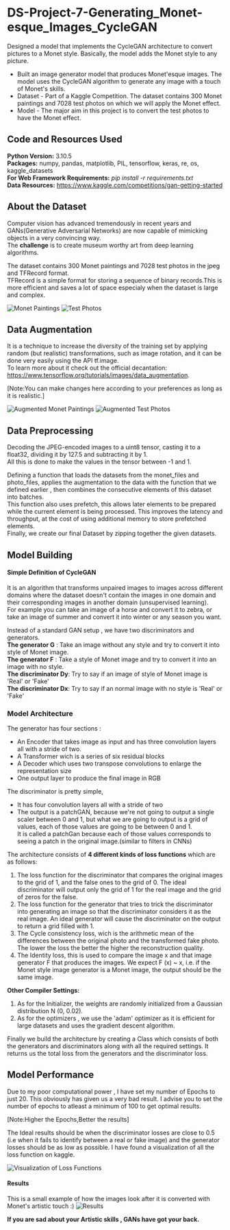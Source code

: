 # DS-Project-7-Generating_Monet-esque_Images_CycleGAN
Designed a model that implements the CycleGAN architecture to convert pictures to a Monet style. Basically, the model adds the Monet style to any picture. 

* Built an image generator model that produces Monet'esque images. The model uses the CycleGAN algorithm to generate any image with a touch of Monet's skills.
* Dataset - Part of a Kaggle Competition. The dataset contains 300 Monet paintings and 7028 test photos on which we will apply the Monet effect.
* Model - The major aim in this project is to convert the test photos to have the Monet effect.  
## Code and Resources Used ##
**Python Version:** 3.10.5 <br />
**Packages:**  numpy, pandas, matplotlib, PIL, tensorflow, keras, re, os, kaggle_datasets <br />
**For Web Framework Requirements:** _pip install -r requirements.txt_ <br />
**Data Resources:** <https://www.kaggle.com/competitions/gan-getting-started> <br />

## About the Dataset ##
Computer vision has advanced tremendously in recent years and GANs(Generative Adversarial Networks)  are now capable of mimicking objects in a very convincing way.<br>
The **challenge** is to create museum worthy art from deep learning algorithms. <br>

The dataset contains 300 Monet paintings and 7028 test photos in the jpeg and TFRecord format.<br>
TFRecord is a simple format for storing a sequence of binary records.This is more efficient and saves a lot of space especialy when the dataset is large and complex.

![](Monet_Paintings.PNG "Monet Paintings")
![](Test_Photos.PNG "Test Photos")



## Data Augmentation ## 
It is a technique to increase the diversity of the training set by applying random (but realistic) transformations, such as image rotation, and it can be done very easily using the API tf.image. <br>
To learn more about it check out the official decantation: <https://www.tensorflow.org/tutorials/images/data_augmentation>. <br>

[Note:You can make changes here according to your preferences as long as it is realistic.]

![](Aug_Monet.PNG "Augmented Monet Paintings")
![](Aug_Test.PNG "Augmented Test Photos")

## Data Preprocessing ##
Decoding the JPEG-encoded images to a uint8 tensor, casting it to a float32, dividing it by 127.5 and subtracting it by 1. <br>
All this is done to make the values in the tensor between -1 and 1. <br>

Defining a function that loads the datasets from the monet_files and photo_files, applies the augmentation to the data with the function that we defined earlier , then combines the consecutive elements of this dataset into batches.<br>
This function also uses prefetch, this allows later elements to be prepared while the current element is being processed. This improves the latency and throughput, at the cost of using additional memory to store prefetched elements. <br>
Finally, we create our final Dataset by zipping together the given datasets.

## Model Building ##
#### Simple Definition of CycleGAN #### 
It is an algorithm that transforms unpaired images to images across different domains where the dataset doesn't contain the images in one domain and their corresponding images in another domain (unsupervised learning). <br>
For example you can take an image of a horse and convert it to zebra, or take an image of summer and convert it into winter or any season you want. <br>

Instead of a standard GAN setup , we have two  discriminators and generators. <br>
**The generator G** : Take an image without any style and try to convert it into style of Monet image.<br>
**The generator F** : Take a style of Monet image and try to convert it into an image with no style.<br>
**The discriminator Dy**: Try to say if an image of style of Monet image is 'Real' or 'Fake'<br>
**The discriminator Dx**: Try to say if an normal image with no style is 'Real' or 'Fake'<br>

### Model Architecture ###

The generator has four sections :
- An Encoder that takes image as input and has three convolution layers all with a stride of two.
- A Transformer wich is a series of six residual blocks
- A Decoder which uses two transpose convolutions to enlarge the representation size
- One output layer to produce the final image in RGB

The discriminator is pretty simple, 
- It has four convolution layers all with a stride of two
- The output is a patchGAN, because we're not going to output a single scaler between 0 and 1, but what we are going to output is a grid of values, each of those values are going to be between 0 and 1. <br>
It is called a patchGan because each of those values corresponds to seeing a patch in the original image.(similar to filters in CNNs)

The architecture consists of **4 different kinds of loss functions** which are as follows:
1. The loss function for the discriminator that compares the original images to the grid of 1, and the false ones to the grid of 0. The ideal discriminator will output only the grid of 1 for the real image and the grid of zeros for the false.
2. The loss function for the generator that tries to trick the discriminator into generating an image so that the discriminator considers it as the real image. An ideal generator will cause the discriminator on the output to return a grid filled with 1.
3. The Cycle consistency loss, wich is the arithmetic mean of the differences between the original photo and the transformed fake photo. The lower the loss the better the higher the reconstruction quality.
4. The Identity loss, this is used to compare the image x and that image generator F that produces the images. We expect F (x) ~ x, i.e. if the Monet style image generator is a Monet image, the output should be the same image.

**Other Compiler Settings:**
1. As for the Initializer,  the weights are randomly initialized from a Gaussian distribution N (0, 0.02).
2. As for the optimizers , we use the 'adam' optimizer as it is efficient for large datasets and uses the gradient descent algorithm.

Finally we build the architecture by creating a Class which consists of both the generators and discriminators along with all the required settings. It returns us the total loss from the generators and the discriminator loss.


## Model Performance ##
Due to my poor computational power , I have set my number of Epochs to just 20. This obviously has given us a very bad result. I advise you to set the number of epochs to atleast a minimum of 100 to get optimal results. <br>

[Note:Higher the Epochs,Better the results]

The Ideal results should be when the discriminator losses are close to 0.5 (i.e when it fails to identify between a real or fake image) and the generator losses should be as low as possible.
I have found a visualization of all the loss function on kaggle.

![](Lossfn.PNG "Visualization of Loss  Functions")

#### Results ####
This is a small example of how the images look after it is converted with Monet's artistic touch :)
![](Ex1.PNG "Results")

**If you are sad about your Artistic skills , GANs have got your back.**
